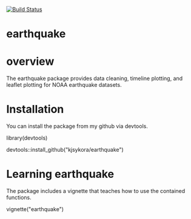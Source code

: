 [![Build Status](https://travis-ci.org/kjsykora/earthquake.svg?branch=master)](https://travis-ci.org/kjsykora/earthquake)
# earthquake

# overview
The earthquake package provides data cleaning, timeline plotting, and leaflet plotting for NOAA earthquake datasets.

# Installation
You can install the package from my github via devtools.

library(devtools)

devtools::install_github("kjsykora/earthquake")

# Learning earthquake
The package includes a vignette that teaches how to use the contained functions.

vignette("earthquake")
